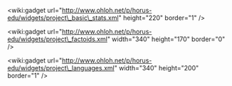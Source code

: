 &lt;wiki:gadget url="http://www.ohloh.net/p/horus-edu/widgets/project\_basic\_stats.xml" height="220" border="1" /&gt;

&lt;wiki:gadget url="http://www.ohloh.net/p/horus-edu/widgets/project\_factoids.xml" width="340" height="170" border="0" /&gt;

&lt;wiki:gadget url="http://www.ohloh.net/p/horus-edu/widgets/project\_languages.xml" width="340" height="200" border="1" /&gt;
